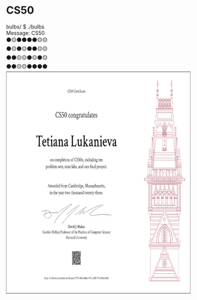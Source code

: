 # CS50
bulbs/ $ ./bulbs</br>
Message: CS50</br>
⚫🟡⚫⚫⚫⚫🟡🟡</br>
⚫🟡⚫🟡⚫⚫🟡🟡</br>
⚫⚫🟡🟡⚫🟡⚫🟡</br>
⚫⚫🟡🟡⚫⚫⚫⚫</br>
<img src="images/cs50x_image.png" alt="Certificate of Completion" width="500" height="600">
